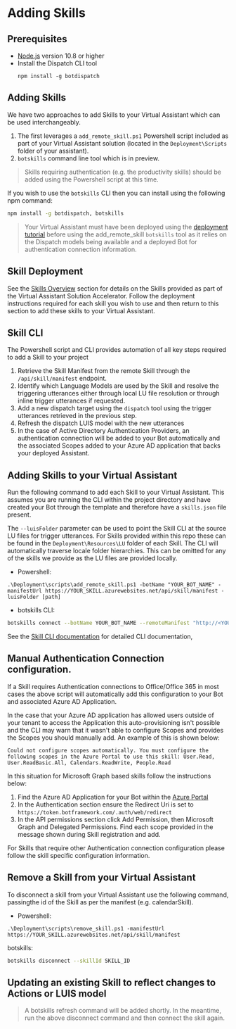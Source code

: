 # Adding Skills

## Prerequisites
- [Node.js](https://nodejs.org/) version 10.8 or higher
- Install the Dispatch CLI tool
    ```
    npm install -g botdispatch
    ```

## Adding Skills

We have two approaches to add Skills to your Virtual Assistant which can be used interchangeably.

1. The first leverages a `add_remote_skill.ps1` Powershell script included as part of your Virtual Assistant solution (located in the `Deployment\Scripts` folder of your assistant).
2.  `botskills` command line tool which is in preview.

> Skills requiring authentication (e.g. the productivity skills) should be added using the Powershell script at this time.

If you wish to use the `botskills` CLI then you can install using the following npm command:

```bash
npm install -g botdispatch, botskills
```

> Your Virtual Assistant must have been deployed using the [deployment tutorial](/docs/tutorials/assistantandskilldeploymentsteps.md) before using the add_remote_skill `botskills` tool as it relies on the Dispatch models being available and a deployed Bot for authentication connection information.

## Skill Deployment

See the [Skills Overview](/docs/README.md#skills) section for details on the Skills provided as part of the Virtual Assistant Solution Accelerator. Follow the deployment instructions required for each skill you wish to use and then return to this section to add these skills to your Virtual Assistant.

## Skill CLI 

The Powershell script and CLI provides automation of all key steps required to add a Skill to your project

1. Retrieve the Skill Manifest from the remote Skill through the `/api/skill/manifest` endpoint.
2. Identify which Language Models are used by the Skill and resolve the triggering utterances either through local LU file resolution or through inline trigger utterances if requested.
3. Add a new dispatch target using the `dispatch` tool using the trigger utterances retrieved in the previous step.
4. Refresh the dispatch LUIS model with the new utterances
5. In the case of Active Directory Authentication Providers, an authentication connection will be added to your Bot automatically and the associated Scopes added to your Azure AD application that backs your deployed Assistant.

## Adding Skills to your Virtual Assistant

Run the following command to add each Skill to your Virtual Assistant. This assumes you are running the CLI within the project directory and have created your Bot through the template and therefore have a `skills.json` file present.

The `--luisFolder` parameter can be used to point the Skill CLI at the source LU files for trigger utterances. For Skills provided within this repo these can be found in the `Deployment\Resources\LU` folder of each Skill. The CLI will automatically traverse locale folder hierarchies.  This can be omitted for any of the skills we provide as the LU files are provided locally.

- Powershell:
```
.\Deployment\scripts\add_remote_skill.ps1 -botName "YOUR_BOT_NAME" -manifestUrl https://YOUR_SKILL.azurewebsites.net/api/skill/manifest -luisFolder [path]
```

- botskills CLI:
```bash
botskills connect --botName YOUR_BOT_NAME --remoteManifest "http://<YOUR_SKILL_MANIFEST>.azurewebsites.net/api/skill/manifest" --luisFolder [path] --cs 
```

See the [Skill CLI documentation](/lib/typescript/botskills/docs/connect-disconnect.md) for detailed CLI documentation,

## Manual Authentication Connection configuration.

If a Skill requires Authentication connections to Office/Office 365 in most cases the above script will automatically add this configuration to your Bot and associated Azure AD Application. 

In the case that your Azure AD application has allowed users outside of your tenant to access the Application this auto-provisioning isn't possible and the CLI may warn that it wasn't able to configure Scopes and provides the Scopes you should manually add. An example of this is shown below:
```
Could not configure scopes automatically. You must configure the following scopes in the Azure Portal to use this skill: User.Read, User.ReadBasic.All, Calendars.ReadWrite, People.Read
```

In this situation for Microsoft Graph based skills follow the instructions below:

1. Find the Azure AD Application for your Bot within the [Azure Portal](https://ms.portal.azure.com/#blade/Microsoft_AAD_IAM/ActiveDirectoryMenuBlade/RegisteredAppsPreview)
2. In the Authentication section ensure the Redirect Uri is set to `https://token.botframework.com/.auth/web/redirect`
3. In the API permissions section click Add Permission, then Microsoft Graph and Delegated Permissions. Find each scope provided in the message shown during Skill registration and add.

For Skills that require other Authentication connection configuration please follow the skill specific configuration information.

## Remove a Skill from your Virtual Assistant

To disconnect a skill from your Virtual Assistant use the following command, passingthe id of the Skill as per the manifest (e.g. calendarSkill).

- Powershell:
```
.\Deployment\scripts\remove_skill.ps1 -manifestUrl https://YOUR_SKILL.azurewebsites.net/api/skill/manifest
```

botskills:
```bash
botskills disconnect --skillId SKILL_ID
```

## Updating an existing Skill to reflect changes to Actions or LUIS model

> A botskills refresh command will be added shortly. In the meantime, run the above disconnect command and then connect the skill again.





